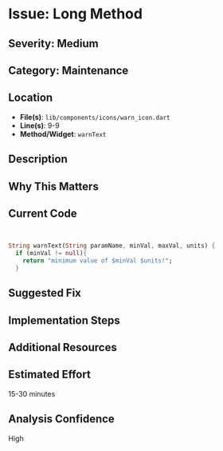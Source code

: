 # Issue: Long Method

## Severity: Medium

## Category: Maintenance

## Location
- **File(s)**: `lib/components/icons/warn_icon.dart`
- **Line(s)**: 9-9
- **Method/Widget**: `warnText`

## Description


## Why This Matters


## Current Code
```dart


String warnText(String paramName, minVal, maxVal, units) {
  if (minVal != null){
    return "minimum value of $minVal $units!"; 
  }
```

## Suggested Fix


## Implementation Steps


## Additional Resources


## Estimated Effort
15-30 minutes

## Analysis Confidence
High
